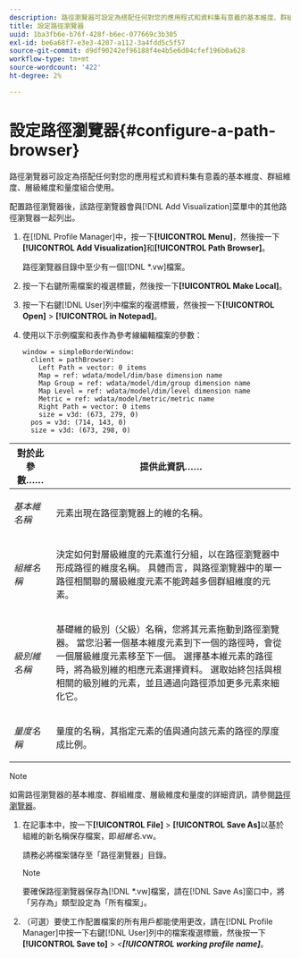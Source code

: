 ```yaml
---
description: 路徑瀏覽器可設定為搭配任何對您的應用程式和資料集有意義的基本維度、群組維度、層級維度和量度組合使用。
title: 設定路徑瀏覽器
uuid: 1ba3fb6e-b76f-428f-b6ec-077669c3b305
exl-id: be6a68f7-e3e3-4207-a112-3a4fdd5c5f57
source-git-commit: d9df90242ef96188f4e4b5e6d04cfef196b0a628
workflow-type: tm+mt
source-wordcount: '422'
ht-degree: 2%

---
```


# 設定路徑瀏覽器{#configure-a-path-browser}

路徑瀏覽器可設定為搭配任何對您的應用程式和資料集有意義的基本維度、群組維度、層級維度和量度組合使用。

配置路徑瀏覽器後，該路徑瀏覽器會與[!DNL Add Visualization]菜單中的其他路徑瀏覽器一起列出。

1. 在[!DNL Profile Manager]中，按一下&#x200B;**[!UICONTROL Menu]**，然後按一下&#x200B;**[!UICONTROL Add Visualization]**&#x200B;和&#x200B;**[!UICONTROL Path Browser]**。

   路徑瀏覽器目錄中至少有一個[!DNL *.vw]檔案。

1. 按一下右鍵所需檔案的複選標籤，然後按一下&#x200B;**[!UICONTROL Make Local]**。
1. 按一下右鍵[!DNL User]列中檔案的複選標籤，然後按一下&#x200B;**[!UICONTROL Open]** > **[!UICONTROL in Notepad]**。
1. 使用以下示例檔案和表作為參考線編輯檔案的參數：

   ```
   window = simpleBorderWindow: 
     client = pathBrowser: 
       Left Path = vector: 0 items
       Map = ref: wdata/model/dim/base dimension name
       Map Group = ref: wdata/model/dim/group dimension name
       Map Level = ref: wdata/model/dim/level dimension name
       Metric = ref: wdata/model/metric/metric name
       Right Path = vector: 0 items
       size = v3d: (673, 279, 0)
     pos = v3d: (714, 143, 0)
     size = v3d: (673, 298, 0)
   ```

<table id="table_1DCCB4B24B554B72A781B304B5EB155E"> 
 <thead> 
  <tr> 
   <th colname="col1" class="entry"> 對於此參數…… </th> 
   <th colname="col2" class="entry"> 提供此資訊…… </th> 
  </tr> 
 </thead>
 <tbody> 
  <tr> 
   <td colname="col1"> <p><i>基本維名稱</i> </p> </td> 
   <td colname="col2"> <p>元素出現在路徑瀏覽器上的維的名稱。 </p> </td> 
  </tr> 
  <tr> 
   <td colname="col1"> <p><i>組維名稱</i> </p> </td> 
   <td colname="col2"> <p>決定如何對層級維度的元素進行分組，以在路徑瀏覽器中形成路徑的維度名稱。 具體而言，與路徑瀏覽器中的單一路徑相關聯的層級維度元素不能跨越多個群組維度的元素。 </p> </td> 
  </tr> 
  <tr> 
   <td colname="col1"> <p><i>級別維名稱</i> </p> </td> 
   <td colname="col2"> <p>基礎維的級別（父級）名稱，您將其元素拖動到路徑瀏覽器。 當您沿著一個基本維度元素到下一個的路徑時，會從一個層級維度元素移至下一個。 選擇基本維元素的路徑時，將為級別維的相應元素選擇資料。 選取始終包括與根相關的級別維的元素，並且通過向路徑添加更多元素來細化它。 </p> </td> 
  </tr> 
  <tr> 
   <td colname="col1"> <p><i>量度名稱</i> </p> </td> 
   <td colname="col2"> <p>量度的名稱，其指定元素的值與通向該元素的路徑的厚度成比例。 </p> </td> 
  </tr> 
 </tbody> 
</table>

>[!NOTE]
>
>如需路徑瀏覽器的基本維度、群組維度、層級維度和量度的詳細資訊，請參閱[路徑瀏覽器](../../../home/c-get-started/c-analysis-vis/c-path-browsers/c-path-browsers.md#concept-f2e9fdafed6e49c2bd111ab425cd6e2b)。

1. 在記事本中，按一下&#x200B;**[!UICONTROL File]** > **[!UICONTROL Save As]**&#x200B;以基於組維的新名稱保存檔案，即&#x200B;*組維名*.vw。

   請務必將檔案儲存至「路徑瀏覽器」目錄。

   >[!NOTE]
   >
   >要確保路徑瀏覽器保存為[!DNL *.vw]檔案，請在[!DNL Save As]窗口中，將「另存為」類型設定為「所有檔案」。

1. （可選）要使工作配置檔案的所有用戶都能使用更改，請在[!DNL Profile Manager]中按一下右鍵[!DNL User]列中的檔案複選標籤，然後按一下&#x200B;**[!UICONTROL Save to]** > *&lt;**[!UICONTROL working profile name]***。
